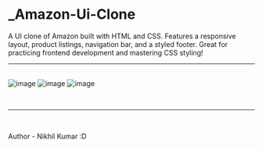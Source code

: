 # _Amazon-Ui-Clone
A UI clone of Amazon built with HTML and CSS. Features a responsive layout, product listings, navigation bar, and a styled footer. Great for practicing frontend development and mastering CSS styling!<br><hr><br>
![image](https://github.com/user-attachments/assets/242cee1b-22ac-4fef-9d0e-3dee5162c4c2)
![image](https://github.com/user-attachments/assets/4e32ad0b-7d71-43a9-8f5f-c59bee05dc7b)
![image](https://github.com/user-attachments/assets/eee1a020-449f-47fe-9c2b-5c781d33346f)

<br><hr><br>

Author - Nikhil Kumar :D
